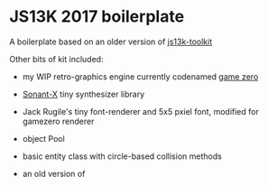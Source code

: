 # JS13K 2017 boilerplate

A boilerplate based on an older version of [js13k-toolkit](https://github.com/lucaspenney/js13k-toolkit)

Other bits of kit included:

* my WIP retro-graphics engine currently codenamed [game zero](https://rybar.github.io/gamezero)

* [Sonant-X](https://github.com/nicolas-van/sonant-x) tiny synthesizer library

* Jack Rugile's tiny font-renderer and 5x5 pxiel font, modified for gamezero renderer

* object Pool

* basic entity class with circle-based collision methods

* an old version of 

